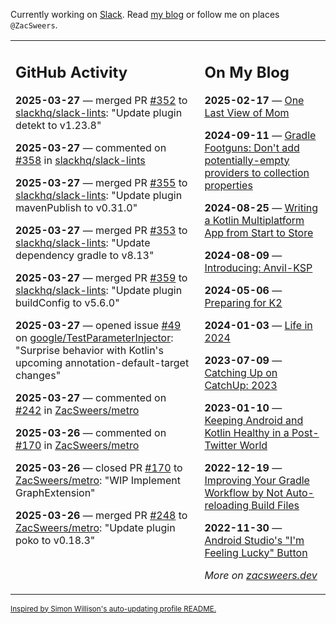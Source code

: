 Currently working on [Slack](https://slack.com/). Read [my blog](https://zacsweers.dev/) or follow me on places `@ZacSweers`.

<table><tr><td valign="top" width="60%">

## GitHub Activity
<!-- githubActivity starts -->
**2025-03-27** — merged PR [#352](https://github.com/slackhq/slack-lints/pull/352) to [slackhq/slack-lints](https://github.com/slackhq/slack-lints): "Update plugin detekt to v1.23.8"

**2025-03-27** — commented on [#358](https://github.com/slackhq/slack-lints/pull/358#issuecomment-2759307636) in [slackhq/slack-lints](https://github.com/slackhq/slack-lints)

**2025-03-27** — merged PR [#355](https://github.com/slackhq/slack-lints/pull/355) to [slackhq/slack-lints](https://github.com/slackhq/slack-lints): "Update plugin mavenPublish to v0.31.0"

**2025-03-27** — merged PR [#353](https://github.com/slackhq/slack-lints/pull/353) to [slackhq/slack-lints](https://github.com/slackhq/slack-lints): "Update dependency gradle to v8.13"

**2025-03-27** — merged PR [#359](https://github.com/slackhq/slack-lints/pull/359) to [slackhq/slack-lints](https://github.com/slackhq/slack-lints): "Update plugin buildConfig to v5.6.0"

**2025-03-27** — opened issue [#49](https://github.com/google/TestParameterInjector/issues/49) on [google/TestParameterInjector](https://github.com/google/TestParameterInjector): "Surprise behavior with Kotlin's upcoming annotation-default-target changes"

**2025-03-27** — commented on [#242](https://github.com/ZacSweers/metro/pull/242#issuecomment-2759123619) in [ZacSweers/metro](https://github.com/ZacSweers/metro)

**2025-03-26** — commented on [#170](https://github.com/ZacSweers/metro/pull/170#issuecomment-2755848310) in [ZacSweers/metro](https://github.com/ZacSweers/metro)

**2025-03-26** — closed PR [#170](https://github.com/ZacSweers/metro/pull/170) to [ZacSweers/metro](https://github.com/ZacSweers/metro): "WIP Implement GraphExtension"

**2025-03-26** — merged PR [#248](https://github.com/ZacSweers/metro/pull/248) to [ZacSweers/metro](https://github.com/ZacSweers/metro): "Update plugin poko to v0.18.3"
<!-- githubActivity ends -->
</td><td valign="top" width="40%">

## On My Blog
<!-- blog starts -->
**2025-02-17** — [One Last View of Mom](https://www.zacsweers.dev/one-last-view-of-mom/)

**2024-09-11** — [Gradle Footguns: Don't add potentially-empty providers to collection properties](https://www.zacsweers.dev/gradle-footgun-adding-empty-providers-to-collection-properties/)

**2024-08-25** — [Writing a Kotlin Multiplatform App from Start to Store](https://www.zacsweers.dev/writing-a-kotlin-multiplatform-app-from-start-to-store/)

**2024-08-09** — [Introducing: Anvil-KSP](https://www.zacsweers.dev/introducing-anvil-ksp/)

**2024-05-06** — [Preparing for K2](https://www.zacsweers.dev/preparing-for-k2/)

**2024-01-03** — [Life in 2024](https://www.zacsweers.dev/life-in-2024/)

**2023-07-09** — [Catching Up on CatchUp: 2023](https://www.zacsweers.dev/catching-up-on-catchup-2023/)

**2023-01-10** — [Keeping Android and Kotlin Healthy in a Post-Twitter World](https://www.zacsweers.dev/keeping-android-healthy/)

**2022-12-19** — [Improving Your Gradle Workflow by Not Auto-reloading Build Files](https://www.zacsweers.dev/improving-your-workflow-by-not-auto-reloading-build-files/)

**2022-11-30** — [Android Studio's "I'm Feeling Lucky" Button](https://www.zacsweers.dev/android-studios-im-feeling-lucky-button/)
<!-- blog ends -->
_More on [zacsweers.dev](https://zacsweers.dev/)_
</td></tr></table>

<sub><a href="https://simonwillison.net/2020/Jul/10/self-updating-profile-readme/">Inspired by Simon Willison's auto-updating profile README.</a></sub>